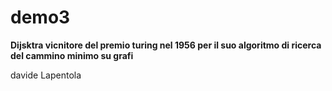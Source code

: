 # demo3

**Dijsktra vicnitore del premio turing nel 1956 per il suo algoritmo di ricerca del cammino minimo su grafi** 


davide Lapentola

